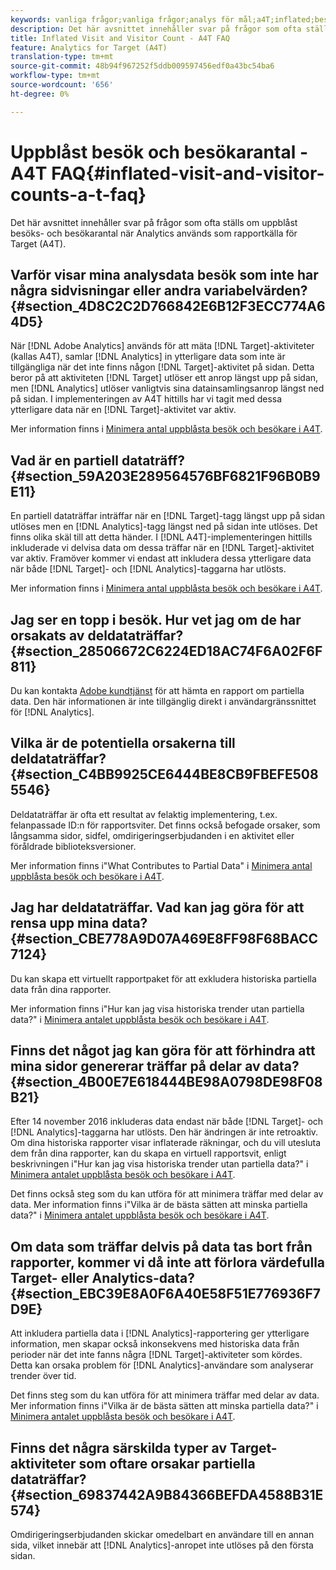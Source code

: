 ```yaml
---
keywords: vanliga frågor;vanliga frågor;analys för mål;a4T;inflated;besök;besökare;delvis träffad;överbliven;överbliven;delvis träffad
description: Det här avsnittet innehåller svar på frågor som ofta ställs om uppblåst besöks- och besökarantal när Analytics används som rapportkälla för Target (A4T).
title: Inflated Visit and Visitor Count - A4T FAQ
feature: Analytics for Target (A4T)
translation-type: tm+mt
source-git-commit: 48b94f967252f5ddb009597456edf0a43bc54ba6
workflow-type: tm+mt
source-wordcount: '656'
ht-degree: 0%

---
```



# Uppblåst besök och besökarantal - A4T FAQ{#inflated-visit-and-visitor-counts-a-t-faq}

Det här avsnittet innehåller svar på frågor som ofta ställs om uppblåst besöks- och besökarantal när Analytics används som rapportkälla för Target (A4T).

## Varför visar mina analysdata besök som inte har några sidvisningar eller andra variabelvärden? {#section_4D8C2C2D766842E6B12F3ECC774A64D5}

När [!DNL Adobe Analytics] används för att mäta [!DNL Target]-aktiviteter (kallas A4T), samlar [!DNL Analytics] in ytterligare data som inte är tillgängliga när det inte finns någon [!DNL Target]-aktivitet på sidan. Detta beror på att aktiviteten [!DNL Target] utlöser ett anrop längst upp på sidan, men [!DNL Analytics] utlöser vanligtvis sina datainsamlingsanrop längst ned på sidan. I implementeringen av A4T hittills har vi tagit med dessa ytterligare data när en [!DNL Target]-aktivitet var aktiv.

Mer information finns i [Minimera antal uppblåsta besök och besökare i A4T](/help/c-integrating-target-with-mac/a4t/c-a4t-troubleshooting/minimizing-inflated-visit-and-visitor-counts-a4t.md#concept_A515C2DE126E44B6AD97754C2C6D5235).

## Vad är en partiell dataträff? {#section_59A203E289564576BF6821F96B0B9E11}

En partiell dataträffar inträffar när en [!DNL Target]-tagg längst upp på sidan utlöses men en [!DNL Analytics]-tagg längst ned på sidan inte utlöses. Det finns olika skäl till att detta händer. I [!DNL A4T]-implementeringen hittills inkluderade vi delvisa data om dessa träffar när en [!DNL Target]-aktivitet var aktiv. Framöver kommer vi endast att inkludera dessa ytterligare data när både [!DNL Target]- och [!DNL Analytics]-taggarna har utlösts.

Mer information finns i [Minimera antal uppblåsta besök och besökare i A4T](/help/c-integrating-target-with-mac/a4t/c-a4t-troubleshooting/minimizing-inflated-visit-and-visitor-counts-a4t.md#concept_A515C2DE126E44B6AD97754C2C6D5235).

## Jag ser en topp i besök. Hur vet jag om de har orsakats av deldataträffar? {#section_28506672C6224ED18AC74F6A02F6F811}

Du kan kontakta [Adobe kundtjänst](/help/cmp-resources-and-contact-information.md#reference_ACA3391A00EF467B87930A450050077C) för att hämta en rapport om partiella data. Den här informationen är inte tillgänglig direkt i användargränssnittet för [!DNL Analytics].

## Vilka är de potentiella orsakerna till deldataträffar? {#section_C4BB9925CE6444BE8CB9FBEFE5085546}

Deldataträffar är ofta ett resultat av felaktig implementering, t.ex. felanpassade ID:n för rapportsviter. Det finns också befogade orsaker, som långsamma sidor, sidfel, omdirigeringserbjudanden i en aktivitet eller föråldrade biblioteksversioner.

Mer information finns i&quot;What Contributes to Partial Data&quot; i [Minimera antal uppblåsta besök och besökare i A4T](/help/c-integrating-target-with-mac/a4t/c-a4t-troubleshooting/minimizing-inflated-visit-and-visitor-counts-a4t.md#concept_A515C2DE126E44B6AD97754C2C6D5235).

## Jag har deldataträffar. Vad kan jag göra för att rensa upp mina data? {#section_CBE778A9D07A469E8FF98F68BACC7124}

Du kan skapa ett virtuellt rapportpaket för att exkludera historiska partiella data från dina rapporter.

Mer information finns i&quot;Hur kan jag visa historiska trender utan partiella data?&quot; i [Minimera antalet uppblåsta besök och besökare i A4T](/help/c-integrating-target-with-mac/a4t/c-a4t-troubleshooting/minimizing-inflated-visit-and-visitor-counts-a4t.md#concept_A515C2DE126E44B6AD97754C2C6D5235).

## Finns det något jag kan göra för att förhindra att mina sidor genererar träffar på delar av data? {#section_4B00E7E618444BE98A0798DE98F08B21}

Efter 14 november 2016 inkluderas data endast när både [!DNL Target]- och [!DNL Analytics]-taggarna har utlösts. Den här ändringen är inte retroaktiv. Om dina historiska rapporter visar inflaterade räkningar, och du vill utesluta dem från dina rapporter, kan du skapa en virtuell rapportsvit, enligt beskrivningen i&quot;Hur kan jag visa historiska trender utan partiella data?&quot; i [Minimera antalet uppblåsta besök och besökare i A4T](/help/c-integrating-target-with-mac/a4t/c-a4t-troubleshooting/minimizing-inflated-visit-and-visitor-counts-a4t.md#concept_A515C2DE126E44B6AD97754C2C6D5235).

Det finns också steg som du kan utföra för att minimera träffar med delar av data. Mer information finns i&quot;Vilka är de bästa sätten att minska partiella data?&quot; i [Minimera antalet uppblåsta besök och besökare i A4T](/help/c-integrating-target-with-mac/a4t/c-a4t-troubleshooting/minimizing-inflated-visit-and-visitor-counts-a4t.md#concept_A515C2DE126E44B6AD97754C2C6D5235).

## Om data som träffar delvis på data tas bort från rapporter, kommer vi då inte att förlora värdefulla Target- eller Analytics-data? {#section_EBC39E8A0F6A40E58F51E776936F7D9E}

Att inkludera partiella data i [!DNL Analytics]-rapportering ger ytterligare information, men skapar också inkonsekvens med historiska data från perioder när det inte fanns några [!DNL Target]-aktiviteter som kördes. Detta kan orsaka problem för [!DNL Analytics]-användare som analyserar trender över tid.

Det finns steg som du kan utföra för att minimera träffar med delar av data. Mer information finns i&quot;Vilka är de bästa sätten att minska partiella data?&quot; i [Minimera antalet uppblåsta besök och besökare i A4T](/help/c-integrating-target-with-mac/a4t/c-a4t-troubleshooting/minimizing-inflated-visit-and-visitor-counts-a4t.md#concept_A515C2DE126E44B6AD97754C2C6D5235).

## Finns det några särskilda typer av Target-aktiviteter som oftare orsakar partiella dataträffar? {#section_69837442A9B84366BEFDA4588B31E574}

Omdirigeringserbjudanden skickar omedelbart en användare till en annan sida, vilket innebär att [!DNL Analytics]-anropet inte utlöses på den första sidan.
